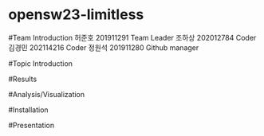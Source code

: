 # opensw23-limitless

#Team Introduction
허준호 201911291 Team Leader
조하상 202012784 Coder
김경민 202114216 Coder
정원석 201911280 Github manager

#Topic Introduction

#Results

#Analysis/Visualization

#Installation

#Presentation

